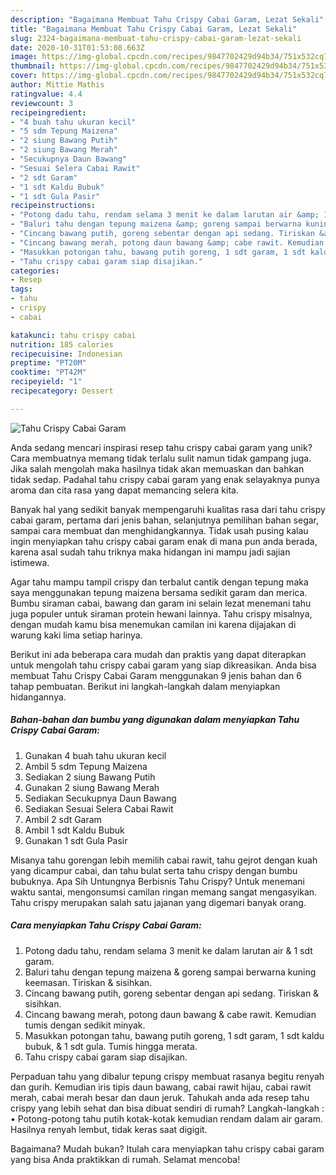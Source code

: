 ```yaml
---
description: "Bagaimana Membuat Tahu Crispy Cabai Garam, Lezat Sekali"
title: "Bagaimana Membuat Tahu Crispy Cabai Garam, Lezat Sekali"
slug: 2324-bagaimana-membuat-tahu-crispy-cabai-garam-lezat-sekali
date: 2020-10-31T01:53:08.663Z
image: https://img-global.cpcdn.com/recipes/9847702429d94b34/751x532cq70/tahu-crispy-cabai-garam-foto-resep-utama.jpg
thumbnail: https://img-global.cpcdn.com/recipes/9847702429d94b34/751x532cq70/tahu-crispy-cabai-garam-foto-resep-utama.jpg
cover: https://img-global.cpcdn.com/recipes/9847702429d94b34/751x532cq70/tahu-crispy-cabai-garam-foto-resep-utama.jpg
author: Mittie Mathis
ratingvalue: 4.4
reviewcount: 3
recipeingredient:
- "4 buah tahu ukuran kecil"
- "5 sdm Tepung Maizena"
- "2 siung Bawang Putih"
- "2 siung Bawang Merah"
- "Secukupnya Daun Bawang"
- "Sesuai Selera Cabai Rawit"
- "2 sdt Garam"
- "1 sdt Kaldu Bubuk"
- "1 sdt Gula Pasir"
recipeinstructions:
- "Potong dadu tahu, rendam selama 3 menit ke dalam larutan air &amp; 1 sdt garam."
- "Baluri tahu dengan tepung maizena &amp; goreng sampai berwarna kuning keemasan. Tiriskan &amp; sisihkan."
- "Cincang bawang putih, goreng sebentar dengan api sedang. Tiriskan &amp; sisihkan."
- "Cincang bawang merah, potong daun bawang &amp; cabe rawit. Kemudian tumis dengan sedikit minyak."
- "Masukkan potongan tahu, bawang putih goreng, 1 sdt garam, 1 sdt kaldu bubuk, &amp; 1 sdt gula. Tumis hingga merata."
- "Tahu crispy cabai garam siap disajikan."
categories:
- Resep
tags:
- tahu
- crispy
- cabai

katakunci: tahu crispy cabai 
nutrition: 185 calories
recipecuisine: Indonesian
preptime: "PT20M"
cooktime: "PT42M"
recipeyield: "1"
recipecategory: Dessert

---
```



![Tahu Crispy Cabai Garam](https://img-global.cpcdn.com/recipes/9847702429d94b34/751x532cq70/tahu-crispy-cabai-garam-foto-resep-utama.jpg)

Anda sedang mencari inspirasi resep tahu crispy cabai garam yang unik? Cara membuatnya memang tidak terlalu sulit namun tidak gampang juga. Jika salah mengolah maka hasilnya tidak akan memuaskan dan bahkan tidak sedap. Padahal tahu crispy cabai garam yang enak selayaknya punya aroma dan cita rasa yang dapat memancing selera kita.

Banyak hal yang sedikit banyak mempengaruhi kualitas rasa dari tahu crispy cabai garam, pertama dari jenis bahan, selanjutnya pemilihan bahan segar, sampai cara membuat dan menghidangkannya. Tidak usah pusing kalau ingin menyiapkan tahu crispy cabai garam enak di mana pun anda berada, karena asal sudah tahu triknya maka hidangan ini mampu jadi sajian istimewa.

Agar tahu mampu tampil crispy dan terbalut cantik dengan tepung maka saya menggunakan tepung maizena bersama sedikit garam dan merica. Bumbu siraman cabai, bawang dan garam ini selain lezat menemani tahu juga populer untuk siraman protein hewani lainnya. Tahu crispy misalnya, dengan mudah kamu bisa menemukan camilan ini karena dijajakan di warung kaki lima setiap harinya.


Berikut ini ada beberapa cara mudah dan praktis yang dapat diterapkan untuk mengolah tahu crispy cabai garam yang siap dikreasikan. Anda bisa membuat Tahu Crispy Cabai Garam menggunakan 9 jenis bahan dan 6 tahap pembuatan. Berikut ini langkah-langkah dalam menyiapkan hidangannya.

<!--inarticleads1-->

##### Bahan-bahan dan bumbu yang digunakan dalam menyiapkan Tahu Crispy Cabai Garam:

1. Gunakan 4 buah tahu ukuran kecil
1. Ambil 5 sdm Tepung Maizena
1. Sediakan 2 siung Bawang Putih
1. Gunakan 2 siung Bawang Merah
1. Sediakan Secukupnya Daun Bawang
1. Sediakan Sesuai Selera Cabai Rawit
1. Ambil 2 sdt Garam
1. Ambil 1 sdt Kaldu Bubuk
1. Gunakan 1 sdt Gula Pasir


Misanya tahu gorengan lebih memilih cabai rawit, tahu gejrot dengan kuah yang dicampur cabai, dan tahu bulat serta tahu crispy dengan bumbu bubuknya. Apa Sih Untungnya Berbisnis Tahu Crispy? Untuk menemani waktu santai, mengonsumsi camilan ringan memang sangat mengasyikan. Tahu crispy merupakan salah satu jajanan yang digemari banyak orang. 

<!--inarticleads2-->

##### Cara menyiapkan Tahu Crispy Cabai Garam:

1. Potong dadu tahu, rendam selama 3 menit ke dalam larutan air &amp; 1 sdt garam.
1. Baluri tahu dengan tepung maizena &amp; goreng sampai berwarna kuning keemasan. Tiriskan &amp; sisihkan.
1. Cincang bawang putih, goreng sebentar dengan api sedang. Tiriskan &amp; sisihkan.
1. Cincang bawang merah, potong daun bawang &amp; cabe rawit. Kemudian tumis dengan sedikit minyak.
1. Masukkan potongan tahu, bawang putih goreng, 1 sdt garam, 1 sdt kaldu bubuk, &amp; 1 sdt gula. Tumis hingga merata.
1. Tahu crispy cabai garam siap disajikan.


Perpaduan tahu yang dibalur tepung crispy membuat rasanya begitu renyah dan gurih. Kemudian iris tipis daun bawang, cabai rawit hijau, cabai rawit merah, cabai merah besar dan daun jeruk. Tahukah anda ada resep tahu crispy yang lebih sehat dan bisa dibuat sendiri di rumah? Langkah-langkah : • Potong-potong tahu putih kotak-kotak kemudian rendam dalam air garam. Hasilnya renyah lembut, tidak keras saat digigit. 

Bagaimana? Mudah bukan? Itulah cara menyiapkan tahu crispy cabai garam yang bisa Anda praktikkan di rumah. Selamat mencoba!
